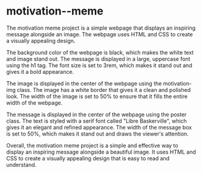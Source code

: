 # motivation--meme
The motivation meme project is a simple webpage that displays an inspiring message alongside an image. The webpage uses HTML and CSS to create a visually appealing design.

The background color of the webpage is black, which makes the white text and image stand out. The message is displayed in a large, uppercase font using the h1 tag. The font size is set to 3rem, which makes it stand out and gives it a bold appearance.

The image is displayed in the center of the webpage using the motivation-img class. The image has a white border that gives it a clean and polished look. The width of the image is set to 50% to ensure that it fills the entire width of the webpage.

The message is displayed in the center of the webpage using the poster class. The text is styled with a serif font called "Libre Baskerville", which gives it an elegant and refined appearance. The width of the message box is set to 50%, which makes it stand out and draws the viewer's attention.

Overall, the motivation meme project is a simple and effective way to display an inspiring message alongside a beautiful image. It uses HTML and CSS to create a visually appealing design that is easy to read and understand.
